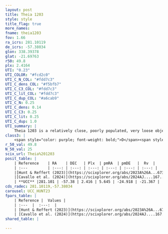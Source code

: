```yaml
---
layout: post
title: Theia 1203
style: style
title_flag: true
more_names: 
fname: theia1203
fov: 1.66
ra_icrs: 281.10119
de_icrs: -57.38034
glon: 338.39378
glat: -21.69763
r50: 49.8
plx: 2.4164
UTI: "0.23"
UTI_COLOR: "#fcd2c0"
UTI_C_N_COL: "#fdd7c3"
UTI_C_dens_COL: "#f5bfb7"
UTI_C_C3_COL: "#fdd7c3"
UTI_C_lit_COL: "#fdd7c3"
UTI_C_dup_COL: "#a6cab9"
UTI_C_N: 0.25
UTI_C_dens: 0.14
UTI_C_C3: 0.25
UTI_C_lit: 0.25
UTI_C_dup: 1.0
UTI_summary: |
    Theia 1203 is a relatively close, poorly populated, very loose object of low C3 quality. It was recently reported in the literature.
class3: |
    <span style="color: purple; font-weight: bold;">D</span><span style="color: #FFC300; font-weight: bold;">B</span>
r_50_val: 49.8
N_50_val: 25
scix_url: Theia%201203
posit_table: |
    | Reference    | RA    | DEC   | Plx  | pmRA  | pmDE   |  Rv  |
    | :---         | :---: | :---: | :---: | :---: | :---: | :---: |
    |[Hunt & Reffert (2023)](https://scixplorer.org/abs/2023A%26A...673A.114H) | 281.015 | -57.178 | 2.443 | 5.64 | -24.905 | -22.844 |
    |[Cavallo et al. (2024)](https://scixplorer.org/abs/2024AJ....167...12C) | 282.278 | -56.888 | 2.454 | -- | -- | -- |
    | **UCC** |281.101 | -57.38 | 2.416 | 5.645 | -24.918 | -21.367 | 
cds_radec: 281.10119,-57.38034
carousel: UCC_HUNT23
fpars_table: |
    | Reference |  Values |
    | :---  |  :---:  |
    | [Hunt & Reffert (2023)](https://scixplorer.org/abs/2023A%26A...673A.114H) | `AV50=0.19, diffAV50=0.735, MOD50=7.954, logAge50=8.445` |
    | [Cavallo et al. (2024)](https://scixplorer.org/abs/2024AJ....167...12C) | `AV50=0.41, dMod50=8.1, logAge50=8.3, [Fe/H]50=0.36` |
shared_table: |
    
---
```

